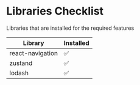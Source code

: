 # Libraries Checklist

Libraries that are installed for the required features

| Library          | Installed |
| ---------------- | --------- |
| react-navigation | ✅        |
| zustand          | ✅        |
| lodash           | ✅        |
